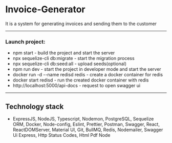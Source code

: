 # Invoice-Generator
It is a system for generating invoices and sending them to the customer
***
### Launch project:
- npm start - build the project and start the server
- npx sequelize-cli db:migrate - start the migration process
- npx sequelize-cli db:seed:all - upload seeds(optional)
- npm run dev - start the project in developer mode and start the server
- docker run -d --name redisd redis - create a docker container for redis
- docker start redisd - run the created docker container with redis
- http://localhost:5000/api-docs - request to open swagger ui
***
## Technology stack
- ExpressJS, NodeJS, Typescript, Nodemon, PostgreSQL, Sequelize ORM, Docker, Node-config, Eslint, Prettier, Postman, Swagger, React, ReactDOMServer, Material UI, Git, BullMQ, Redis, Nodemailer, Swagger Ui Express, Http Status Codes, Html Pdf Node
